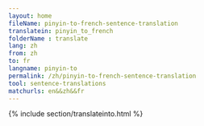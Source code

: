 ```yaml
---
layout: home
fileName: pinyin-to-french-sentence-translation
translatein: pinyin_to_french
folderName : translate
lang: zh
from: zh
to: fr
langname: pinyin-to
permalink: /zh/pinyin-to-french-sentence-translation
tool: sentence-translations
matchurls: en&&zh&&fr
---
```

{% include section/translateinto.html %}
